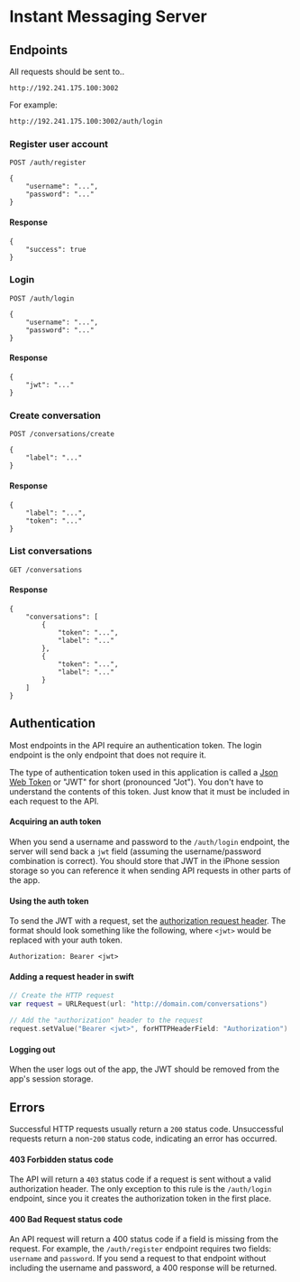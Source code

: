 # Instant Messaging Server

## Endpoints

All requests should be sent to..

```
http://192.241.175.100:3002
```

For example:

```
http://192.241.175.100:3002/auth/login
```

### Register user account

```
POST /auth/register

{
    "username": "...",
    "password": "..."
}
```

#### Response

```
{
    "success": true
}
```

### Login

```
POST /auth/login

{
    "username": "...",
    "password": "..."
}
```

#### Response

```
{
    "jwt": "..."
}
```

### Create conversation

```
POST /conversations/create

{
    "label": "..."
}
```

#### Response

```
{
    "label": "...",
    "token": "..."
}
```

### List conversations

```
GET /conversations
```

#### Response

```
{
    "conversations": [
        {
            "token": "...",
            "label": "..."
        },
        {
            "token": "...",
            "label": "..."
        }
    ]
}
```

## Authentication
Most endpoints in the API require an authentication token. The login endpoint is the only endpoint that does not require it.

The type of authentication token used in this application is called a [Json Web Token](https://jwt.io) or "JWT" for short (pronounced "Jot"). You don't have to understand the contents of this token. Just know that it must be included in each request to the API.

#### Acquiring an auth token
When you send a username and password to the `/auth/login` endpoint, the server will send back a `jwt` field (assuming the username/password combination is correct). You should store that JWT in the iPhone session storage so you can reference it when sending API requests in other parts of the app.

#### Using the auth token
To send the JWT with a request, set the [authorization request header](https://developer.mozilla.org/en-US/docs/Web/HTTP/Headers/Authorization). The format should look something like the following, where `<jwt>` would be replaced with your auth token.

```
Authorization: Bearer <jwt>
```

#### Adding a request header in swift

```swift
// Create the HTTP request
var request = URLRequest(url: "http://domain.com/conversations")

// Add the "authorization" header to the request
request.setValue("Bearer <jwt>", forHTTPHeaderField: "Authorization")
```

#### Logging out
When the user logs out of the app, the JWT should be removed from the app's session storage.

## Errors
Successful HTTP requests usually return a `200` status code. Unsuccessful requests return a non-`200` status code, indicating an error has occurred. 

#### 403 Forbidden status code
The API will return a `403` status code if a request is sent without a valid authorization header. The only exception to this rule is the `/auth/login` endpoint, since you it creates the authorization token in the first place.

#### 400 Bad Request status code
An API request will return a 400 status code if a field is missing from the request. For example, the `/auth/register` endpoint requires two fields: `username` and `password`. If you send a request to that endpoint without including the username and password, a 400 response will be returned.